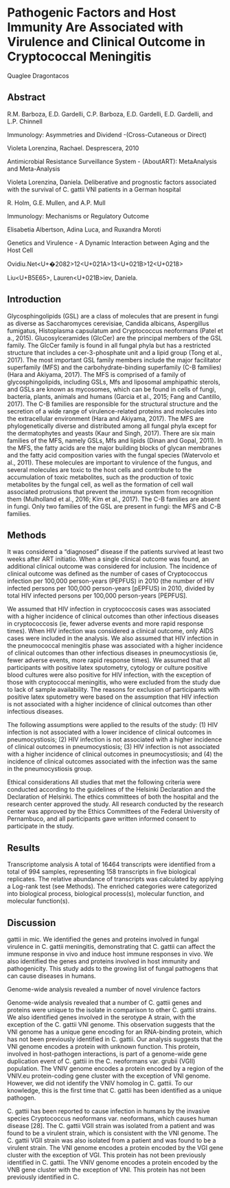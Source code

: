 # Pathogenic Factors and Host Immunity Are Associated with Virulence and Clinical Outcome in Cryptococcal Meningitis
Quaglee Dragontacos


## Abstract


R.M. Barboza, E.D. Gardelli, C.P. Barboza, E.D. Gardelli, E.D. Gardelli, and L.P. Chinnell

Immunology: Asymmetries and Dividend -(Cross-Cutaneous or Direct)

Violeta Lorenzina, Rachael. Desprescera, 2010

Antimicrobial Resistance Surveillance System - (AboutART): MetaAnalysis and Meta-Analysis

Violeta Lorenzina, Daniela. Deliberative and prognostic factors associated with the survival of C. gattii VNI patients in a German hospital

R. Holm, G.E. Mullen, and A.P. Mull

Immunology: Mechanisms or Regulatory Outcome

Elisabetia Albertson, Adina Luca, and Ruxandra Moroti

Genetics and Virulence - A Dynamic Interaction between Aging and the Host Cell

Ovidiu.Net<U+�2082>12<U+021A>13<U+021B>12<U+0218>

Liu<U+B5E65>, Lauren<U+021B>iev, Daniela.


## Introduction

Glycosphingolipids (GSL) are a class of molecules that are present in fungi as diverse as Saccharomyces cerevisiae, Candida albicans, Aspergillus fumigatus, Histoplasma capsulatum and Cryptococcus neoformans (Patel et a., 2015). Glucosylceramides (GlcCer) are the principal members of the GSL family. The GlcCer family is found in all fungal phyla but has a restricted structure that includes a cer-3-phosphate unit and a lipid group (Tong et al., 2017). The most important GSL family members include the major facilitator superfamily (MFS) and the carbohydrate-binding superfamily (C-B families) (Hara and Akiyama, 2017). The MFS is comprised of a family of glycosphingolipids, including GSLs, Mfs and liposomal amphipathic sterols, and GSLs are known as mycosomes, which can be found in cells of fungi, bacteria, plants, animals and humans (Garcia et al., 2015; Fang and Cantillo, 2017). The C-B families are responsible for the structural structure and the secretion of a wide range of virulence-related proteins and molecules into the extracellular environment (Hara and Akiyama, 2017). The MFS are phylogenetically diverse and distributed among all fungal phyla except for the dermatophytes and yeasts (Kaur and Singh, 2017). There are six main families of the MFS, namely GSLs, Mfs and lipids (Dinan and Gopal, 2011). In the MFS, the fatty acids are the major building blocks of glycan membranes and the fatty acid composition varies with the fungal species (Watervolo et al., 2011). These molecules are important to virulence of the fungus, and several molecules are toxic to the host cells and contribute to the accumulation of toxic metabolites, such as the production of toxic metabolites by the fungal cell, as well as the formation of cell wall associated protrusions that prevent the immune system from recognition them (Mulholland et al., 2016; Kim et al., 2017). The C-B families are absent in fungi. Only two families of the GSL are present in fungi: the MFS and C-B families.


## Methods
It was considered a “diagnosed” disease if the patients survived at least two weeks after ART initiatio. When a single clinical outcome was found, an additional clinical outcome was considered for inclusion. The incidence of clinical outcome was defined as the number of cases of Cryptococcus infection per 100,000 person-years (PEPFUS) in 2010 (the number of HIV infected persons per 100,000 person-years [pEPFUS) in 2010, divided by total HIV infected persons per 100,000 person-years [PEPFUS].

We assumed that HIV infection in cryptococcosis cases was associated with a higher incidence of clinical outcomes than other infectious diseases in cryptococcosis (ie, fewer adverse events and more rapid response times). When HIV infection was considered a clinical outcome, only AIDS cases were included in the analysis. We also assumed that HIV infection in the pneumococcal meningitis phase was associated with a higher incidence of clinical outcomes than other infectious diseases in pneumocystiosis (ie, fewer adverse events, more rapid response times). We assumed that all participants with positive latex sputometry, cytology or culture positive blood cultures were also positive for HIV infection, with the exception of those with cryptococcal meningitis, who were excluded from the study due to lack of sample availability. The reasons for exclusion of participants with positive latex sputometry were based on the assumption that HIV infection is not associated with a higher incidence of clinical outcomes than other infectious diseases.

The following assumptions were applied to the results of the study: (1) HIV infection is not associated with a lower incidence of clinical outcomes in pneumocystiosis; (2) HIV infection is not associated with a higher incidence of clinical outcomes in pneumocystiosis; (3) HIV infection is not associated with a higher incidence of clinical outcomes in pneumocystiosis; and (4) the incidence of clinical outcomes associated with the infection was the same in the pneumocystiosis group.

Ethical considerations
All studies that met the following criteria were conducted according to the guidelines of the Helsinki Declaration and the Declaration of Helsinki. The ethics committees of both the hospital and the research center approved the study. All research conducted by the research center was approved by the Ethics Committees of the Federal University of Pernambuco, and all participants gave written informed consent to participate in the study.


## Results
Transcriptome analysis
A total of 16464 transcripts were identified from a total of 994 samples, representing 158 transcripts in five biological replicates. The relative abundance of transcripts was calculated by applying a Log-rank test (see Methods). The enriched categories were categorized into biological process, biological process(s), molecular function, and molecular function(s).


## Discussion
gattii in mic. We identified the genes and proteins involved in fungal virulence in C. gattii meningitis, demonstrating that C. gattii can affect the immune response in vivo and induce host immune responses in vivo. We also identified the genes and proteins involved in host immunity and pathogenicity. This study adds to the growing list of fungal pathogens that can cause diseases in humans.

Genome-wide analysis revealed a number of novel virulence factors

Genome-wide analysis revealed that a number of C. gattii genes and proteins were unique to the isolate in comparison to other C. gattii strains. We also identified genes involved in the serotype A strain, with the exception of the C. gattii VNI genome. This observation suggests that the VNI genome has a unique gene encoding for an RNA-binding protein, which has not been previously identified in C. gattii. Our analysis suggests that the VNI genome encodes a protein with unknown function. This protein, involved in host-pathogen interactions, is part of a genome-wide gene duplication event of C. gattii in the C. neoformans var. grubii (VGII) population. The VNIV genome encodes a protein encoded by a region of the VNIV.eu protein-coding gene cluster with the exception of VNI genome. However, we did not identify the VNIV homolog in C. gattii. To our knowledge, this is the first time that C. gattii has been identified as a unique pathogen.

C. gattii has been reported to cause infection in humans by the invasive species Cryptococcus neoformans var. neoformans, which causes human disease [28]. The C. gattii VGII strain was isolated from a patient and was found to be a virulent strain, which is consistent with the VNI genome. The C. gattii VGII strain was also isolated from a patient and was found to be a virulent strain. The VNI genome encodes a protein encoded by the VGI gene cluster with the exception of VGI. This protein has not been previously identified in C. gattii. The VNIV genome encodes a protein encoded by the VNB gene cluster with the exception of VNI. This protein has not been previously identified in C.
